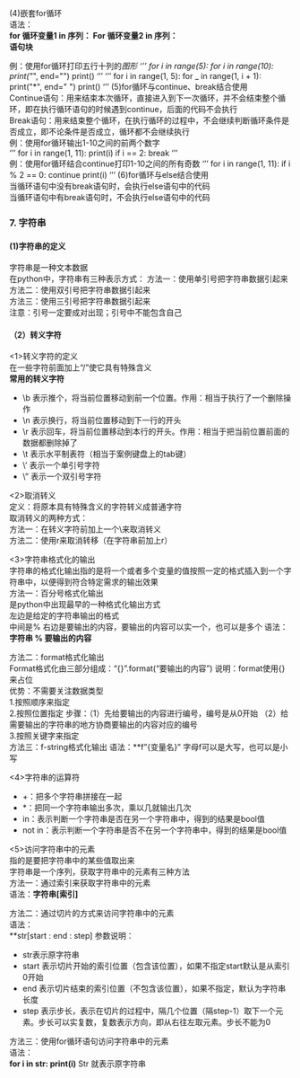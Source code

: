 (4)嵌套for循环  
语法：  
**for 循环变量1 in 序列：
For 循环变量2 in 序列：  
语句块**  

例：使用for循环打印五行十列的*图形
‘’’
for i in range(5):
    for i in range(10):
        print("*", end="")
    print()
‘’’
‘’’
for i in range(1, 5):
    for _ in range(1, i + 1):
        print("*", end=" ")
    print()
‘’’
(5)for循环与continue、break结合使用  
Continue语句：用来结束本次循环，直接进入到下一次循环，并不会结束整个循环，即在执行循环语句的时候遇到continue，后面的代码不会执行  
Break语句：用来结束整个循环，在执行循环的过程中，不会继续判断循环条件是否成立，即不论条件是否成立，循环都不会继续执行  
例：使用for循环输出1-10之间的前两个数字  
‘’’
for i in range(1, 11):
    print(i)
    if i == 2:
        break
‘’’  
例：使用for循环结合continue打印1-10之间的所有奇数
‘’’
for i in range(1, 11):
    if i % 2 == 0:
        continue
    print(i)
‘’’
(6)for循环与else结合使用  
当循环语句中没有break语句时，会执行else语句中的代码  
当循环语句中有break语句时，不会执行else语句中的代码  

### 7. 字符串
  
#### (1)字符串的定义  
字符串是一种文本数据  
在python中，字符串有三种表示方式：
方法一：使用单引号把字符串数据引起来  
方法二：使用双引号把字符串数据引起来  
方法三：使用三引号把字符串数据引起来  
注意：引号一定要成对出现；引号中不能包含自己  

#### （2）转义字符  
<1>转义字符的定义  
在一些字符前面加上“/”使它具有特殊含义  
**常用的转义字符**  
- \b 表示推个，将当前位置移动到前一个位置。作用：相当于执行了一个删除操作  
- \n 表示换行，将当前位置移动到下一行的开头  
- \r 表示回车，将当前位置移动到本行的开头。作用：相当于把当前位置前面的数据都删除掉了 
- \t 表示水平制表符（相当于案例键盘上的tab键）
- \’ 表示一个单引号字符
- \” 表示一个双引号字符  

<2>取消转义  
定义：将原本具有特殊含义的字符转义成普通字符  
取消转义的两种方式：  
方法一：在转义字符前加上一个\来取消转义  
方法二：使用r来取消转移（在字符串前加上r）  

<3>字符串格式化的输出  
字符串的格式化输出指的是将一个或者多个变量的值按照一定的格式插入到一个字符串中，以便得到符合特定需求的输出效果  
方法一：百分号格式化输出  
是python中出现最早的一种格式化输出方式  
左边是给定的字符串输出的格式  
中间是%
右边是要输出的内容，要输出的内容可以实一个，也可以是多个
语法：**字符串 % 要输出的内容**  

方法二：format格式化输出  
Format格式化由三部分组成：“{}”.format(“要输出的内容”)
说明：format使用{}来占位  
优势：不需要关注数据类型  
1.按照顺序来指定  
2.按照位置指定
步骤：（1）先给要输出的内容进行编号，编号是从0开始
（2）给需要输出的字符串的地方协商要输出的内容对应的编号  
3.按照关键字来指定  
方法三：f-string格式化输出
语法：**f”{变量名}” 字母f可以是大写，也可以是小写  

<4>字符串的运算符  
- +：把多个字符串拼接在一起  
- *：把同一个字符串输出多次，乘以几就输出几次  
- in：表示判断一个字符串是否在另一个字符串中，得到的结果是bool值  
- not in：表示判断一个字符串是否不在另一个字符串中，得到的结果是bool值  

<5>访问字符串中的元素  
指的是要把字符串中的某些值取出来  
字符串是一个序列，获取字符串中的元素有三种方法  
方法一：通过索引来获取字符串中的元素  
语法：**字符串[索引]**  

方法二：通过切片的方式来访问字符串中的元素  
语法：  
**str[start : end : step]
参数说明：
- str表示原字符串
- start 表示切片开始的索引位置（包含该位置），如果不指定start默认是从索引0开始  
- end 表示切片结束的索引位置（不包含该位置），如果不指定，默认为字符串长度  
- step 表示步长，表示在切片的过程中，隔几个位置（隔step-1）取下一个元素。步长可以实复数，复数表示方向，即从右往左取元素。步长不能为0  

方法三：使用for循环语句访问字符串中的元素  
语法：  
**for i in str:
print(i)**
Str 就表示原字符串




